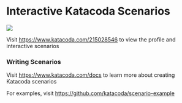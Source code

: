 # Interactive Katacoda Scenarios

[![](http://shields.katacoda.com/katacoda/215028546/count.svg)](https://www.katacoda.com/215028546 "Get your profile on Katacoda.com")

Visit https://www.katacoda.com/215028546 to view the profile and interactive scenarios

### Writing Scenarios
Visit https://www.katacoda.com/docs to learn more about creating Katacoda scenarios

For examples, visit https://github.com/katacoda/scenario-example
